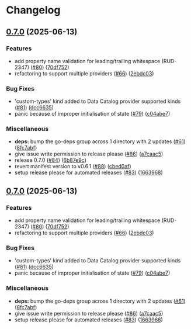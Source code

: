 # Changelog

## [0.7.0](https://github.com/rudderlabs/rudder-iac/compare/v0.6.1...v0.7.0) (2025-06-13)


### Features

* add property name validation for leading/trailing whitespace (RUD-2347) ([#80](https://github.com/rudderlabs/rudder-iac/issues/80)) ([70df752](https://github.com/rudderlabs/rudder-iac/commit/70df752bd493ee73853c01324fb72d35613a4dd5))
* refactoring to support multiple providers ([#66](https://github.com/rudderlabs/rudder-iac/issues/66)) ([2ebdc03](https://github.com/rudderlabs/rudder-iac/commit/2ebdc03bf5c393f12341f2822d99a9bb8517b84d))


### Bug Fixes

* 'custom-types' kind added to Data Catalog provider supported kinds ([#81](https://github.com/rudderlabs/rudder-iac/issues/81)) ([dcc6635](https://github.com/rudderlabs/rudder-iac/commit/dcc66351643d06cc05c0f1af376d74746ae394b1))
* panic because of improper initialisation of state ([#79](https://github.com/rudderlabs/rudder-iac/issues/79)) ([c04abe7](https://github.com/rudderlabs/rudder-iac/commit/c04abe7dd167652b3563f5e8567ad1648331ec5e))


### Miscellaneous

* **deps:** bump the go-deps group across 1 directory with 2 updates ([#61](https://github.com/rudderlabs/rudder-iac/issues/61)) ([8fc7abf](https://github.com/rudderlabs/rudder-iac/commit/8fc7abf1a448581b01db2a4ce0c52cd2e9be2059))
* give issue write permission to release please ([#86](https://github.com/rudderlabs/rudder-iac/issues/86)) ([a7caac5](https://github.com/rudderlabs/rudder-iac/commit/a7caac50c3302a79188cda6b7483ad1afaeb3d2e))
* release 0.7.0 ([#84](https://github.com/rudderlabs/rudder-iac/issues/84)) ([6b87e9c](https://github.com/rudderlabs/rudder-iac/commit/6b87e9cd45e08d9c6fd48e8af5082ca8f5dad0f0))
* revert manifest version to v0.6.1 ([#88](https://github.com/rudderlabs/rudder-iac/issues/88)) ([cbed0af](https://github.com/rudderlabs/rudder-iac/commit/cbed0afd1329bf01cdec4dfb4f0ba07b14bf8931))
* setup release please for automated releases ([#83](https://github.com/rudderlabs/rudder-iac/issues/83)) ([1663968](https://github.com/rudderlabs/rudder-iac/commit/1663968a72643457184930573f9c2ac9d6cf61f7))

## [0.7.0](https://github.com/rudderlabs/rudder-iac/compare/v0.6.1...v0.7.0) (2025-06-13)


### Features

* add property name validation for leading/trailing whitespace (RUD-2347) ([#80](https://github.com/rudderlabs/rudder-iac/issues/80)) ([70df752](https://github.com/rudderlabs/rudder-iac/commit/70df752bd493ee73853c01324fb72d35613a4dd5))
* refactoring to support multiple providers ([#66](https://github.com/rudderlabs/rudder-iac/issues/66)) ([2ebdc03](https://github.com/rudderlabs/rudder-iac/commit/2ebdc03bf5c393f12341f2822d99a9bb8517b84d))


### Bug Fixes

* 'custom-types' kind added to Data Catalog provider supported kinds ([#81](https://github.com/rudderlabs/rudder-iac/issues/81)) ([dcc6635](https://github.com/rudderlabs/rudder-iac/commit/dcc66351643d06cc05c0f1af376d74746ae394b1))
* panic because of improper initialisation of state ([#79](https://github.com/rudderlabs/rudder-iac/issues/79)) ([c04abe7](https://github.com/rudderlabs/rudder-iac/commit/c04abe7dd167652b3563f5e8567ad1648331ec5e))


### Miscellaneous

* **deps:** bump the go-deps group across 1 directory with 2 updates ([#61](https://github.com/rudderlabs/rudder-iac/issues/61)) ([8fc7abf](https://github.com/rudderlabs/rudder-iac/commit/8fc7abf1a448581b01db2a4ce0c52cd2e9be2059))
* give issue write permission to release please ([#86](https://github.com/rudderlabs/rudder-iac/issues/86)) ([a7caac5](https://github.com/rudderlabs/rudder-iac/commit/a7caac50c3302a79188cda6b7483ad1afaeb3d2e))
* setup release please for automated releases ([#83](https://github.com/rudderlabs/rudder-iac/issues/83)) ([1663968](https://github.com/rudderlabs/rudder-iac/commit/1663968a72643457184930573f9c2ac9d6cf61f7))
